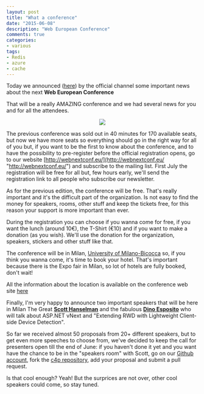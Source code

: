 ```yaml
---
layout: post
title: "What a conference"
date: "2015-06-08"
description: "Web European Conference"
comments: true
categories:
- various
tags:
- Redis
- azure
- cache
---
```


Today we announced ([here](http://blog.webnextconf.eu/)) by the official channel some important news about the next **Web European Conference**


That will be a really AMAZING conference and we had several news for you and for all the attendees.

<p style="text-align:center">
  <img src="{{ site.url }}/assets/2015/06/greatscott.png" style="text-align:center" />
</p>

The previous conference was sold out in 40 minutes for 170 available seats, but now we have more seats so everything should go in the right way for all of you but, if you want to be the first to know about the conference, and to have the possibility to pre-register before the official registration opens, go to our website [http://webnextconf.eu/](http://webnextconf.eu/ "http://webnextconf.eu/") and subscribe to the mailing list.
First July the registration will be free for all but, few hours early, we'll send the registration link to all people who subscribe our newsletter.

As for the previous edition, the conference will be free. That's really important and it's the difficult part of the organization.
Is not easy to find the money for speakers, rooms, other stuff and keep the tickets free, for this reason your support is more important than ever.

During the registration you can choose if you wanna come for free, if you want the lunch (around 10€), the T-Shirt (€10) and if you want to make a donation (as you wish).
We'll use the donation for the organization, speakers, stickers and other stuff like that.

The conference will be in Milan, [University of Milano-Bicocca](http://www.unimib.it/go/102/Home/English) so, if you think you wanna come, it's time to book your hotel.
That's important because there is the Expo fair in Milan, so lot of hotels are fully booked, don't wait!

All the information about the location is available on the conference web site [here](http://www.webnextconf.eu)

Finally, I'm very happy to announce two important speakers that will be here in Milan
The Great [**Scott Hanselman**](https://twitter.com/shanselman) and the fabulous [**Dino Esposito**](https://twitter.com/despos) who will talk about ASP.NET vNext and "Extending RWD with Lightweight Client-side Device Detection".

So far we received almost 50 proposals from 20+ different speakers, but to get even more speeches to choose from, we've decided to keep the call for presenters open till the end of June: if you haven't done it yet and you want have the chance to be in the "speakers room" with Scott, go on our [Github account](https://github.com/Web-European-Conference), fork the [c4p repository](https://github.com/Web-European-Conference/c4p), add your proposal and submit a pull request.

Is that cool enough?
Yeah! But the surprices are not over, other cool speakers could come, so stay tuned.




